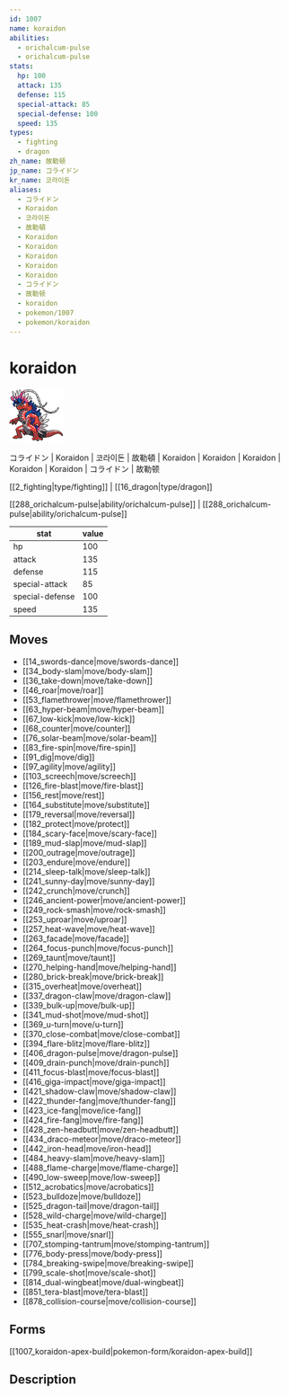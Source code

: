 ```yaml
---
id: 1007
name: koraidon
abilities:
  - orichalcum-pulse
  - orichalcum-pulse
stats:
  hp: 100
  attack: 135
  defense: 115
  special-attack: 85
  special-defense: 100
  speed: 135
types:
  - fighting
  - dragon
zh_name: 故勒顿
jp_name: コライドン
kr_name: 코라이돈
aliases:
  - コライドン
  - Koraidon
  - 코라이돈
  - 故勒頓
  - Koraidon
  - Koraidon
  - Koraidon
  - Koraidon
  - Koraidon
  - コライドン
  - 故勒顿
  - koraidon
  - pokemon/1007
  - pokemon/koraidon
---
```

# koraidon

![](https://raw.githubusercontent.com/PokeAPI/sprites/master/sprites/pokemon/1007.png)

コライドン | Koraidon | 코라이돈 | 故勒頓 | Koraidon | Koraidon | Koraidon | Koraidon | Koraidon | コライドン | 故勒顿

[[2_fighting|type/fighting]] | [[16_dragon|type/dragon]]

[[288_orichalcum-pulse|ability/orichalcum-pulse]] | [[288_orichalcum-pulse|ability/orichalcum-pulse]]

|stat|value|
|---|---|
|hp|100|
|attack|135|
|defense|115|
|special-attack|85|
|special-defense|100|
|speed|135|


## Moves

- [[14_swords-dance|move/swords-dance]]
- [[34_body-slam|move/body-slam]]
- [[36_take-down|move/take-down]]
- [[46_roar|move/roar]]
- [[53_flamethrower|move/flamethrower]]
- [[63_hyper-beam|move/hyper-beam]]
- [[67_low-kick|move/low-kick]]
- [[68_counter|move/counter]]
- [[76_solar-beam|move/solar-beam]]
- [[83_fire-spin|move/fire-spin]]
- [[91_dig|move/dig]]
- [[97_agility|move/agility]]
- [[103_screech|move/screech]]
- [[126_fire-blast|move/fire-blast]]
- [[156_rest|move/rest]]
- [[164_substitute|move/substitute]]
- [[179_reversal|move/reversal]]
- [[182_protect|move/protect]]
- [[184_scary-face|move/scary-face]]
- [[189_mud-slap|move/mud-slap]]
- [[200_outrage|move/outrage]]
- [[203_endure|move/endure]]
- [[214_sleep-talk|move/sleep-talk]]
- [[241_sunny-day|move/sunny-day]]
- [[242_crunch|move/crunch]]
- [[246_ancient-power|move/ancient-power]]
- [[249_rock-smash|move/rock-smash]]
- [[253_uproar|move/uproar]]
- [[257_heat-wave|move/heat-wave]]
- [[263_facade|move/facade]]
- [[264_focus-punch|move/focus-punch]]
- [[269_taunt|move/taunt]]
- [[270_helping-hand|move/helping-hand]]
- [[280_brick-break|move/brick-break]]
- [[315_overheat|move/overheat]]
- [[337_dragon-claw|move/dragon-claw]]
- [[339_bulk-up|move/bulk-up]]
- [[341_mud-shot|move/mud-shot]]
- [[369_u-turn|move/u-turn]]
- [[370_close-combat|move/close-combat]]
- [[394_flare-blitz|move/flare-blitz]]
- [[406_dragon-pulse|move/dragon-pulse]]
- [[409_drain-punch|move/drain-punch]]
- [[411_focus-blast|move/focus-blast]]
- [[416_giga-impact|move/giga-impact]]
- [[421_shadow-claw|move/shadow-claw]]
- [[422_thunder-fang|move/thunder-fang]]
- [[423_ice-fang|move/ice-fang]]
- [[424_fire-fang|move/fire-fang]]
- [[428_zen-headbutt|move/zen-headbutt]]
- [[434_draco-meteor|move/draco-meteor]]
- [[442_iron-head|move/iron-head]]
- [[484_heavy-slam|move/heavy-slam]]
- [[488_flame-charge|move/flame-charge]]
- [[490_low-sweep|move/low-sweep]]
- [[512_acrobatics|move/acrobatics]]
- [[523_bulldoze|move/bulldoze]]
- [[525_dragon-tail|move/dragon-tail]]
- [[528_wild-charge|move/wild-charge]]
- [[535_heat-crash|move/heat-crash]]
- [[555_snarl|move/snarl]]
- [[707_stomping-tantrum|move/stomping-tantrum]]
- [[776_body-press|move/body-press]]
- [[784_breaking-swipe|move/breaking-swipe]]
- [[799_scale-shot|move/scale-shot]]
- [[814_dual-wingbeat|move/dual-wingbeat]]
- [[851_tera-blast|move/tera-blast]]
- [[878_collision-course|move/collision-course]]

## Forms



[[1007_koraidon-apex-build|pokemon-form/koraidon-apex-build]]

## Description



